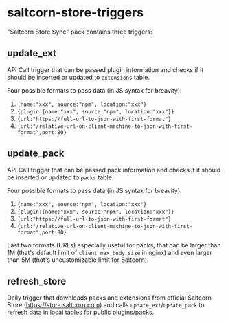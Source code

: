 # saltcorn-store-triggers

"Saltcorn Store Sync" pack contains three triggers:

## update_ext

API Call trigger that can be passed plugin information and checks if it should be inserted or updated to `extensions` table.

Four possible formats to pass data (in JS syntax for breavity):

 1. `{name:"xxx", source:"npm", location:"xxx"}`
 2. `{plugin:{name:"xxx", source:"npm", location:"xxx"}}`
 3. `{url:"https://full-url-to-json-with-first-format"}`
 4. `{url:"/relative-url-on-client-machine-to-json-with-first-format",port:80}`

## update_pack

API Call trigger that can be passed pack information and checks if it should be inserted or updated to `packs` table.

Four possible formats to pass data (in JS syntax for breavity):

 1. `{name:"xxx", source:"npm", location:"xxx"}`
 2. `{plugin:{name:"xxx", source:"npm", location:"xxx"}}`
 3. `{url:"https://full-url-to-json-with-first-format"}`
 4. `{url:"/relative-url-on-client-machine-to-json-with-first-format",port:80}`

Last two formats (URLs) especially useful for packs, that can be larger than 1M (that's default limit of `client_max_body_size` in nginx)
and even larger than 5M (that's uncustomizable limit for Saltcorn).

## refresh_store

Daily trigger that downloads packs and extensions from official Saltcorn Store (https://store.saltcorn.com) and
calls `update_ext`/`update_pack` to refresh data in local tables for public plugins/packs.
